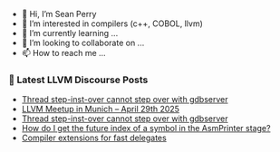 - 👋 Hi, I’m Sean Perry
- 👀 I’m interested in compilers (c++, COBOL, llvm)
- 🌱 I’m currently learning ...
- 💞️ I’m looking to collaborate on ...
- 📫 How to reach me ...

<!---
s66perry/s66perry is a ✨ special ✨ repository because its `README.md` (this file) appears on your GitHub profile.
You can click the Preview link to take a look at your changes.
--->
### 📕 Latest LLVM Discourse Posts

<!-- DISCOURSE-LLVM:START -->
- [Thread step-inst-over cannot step over with gdbserver](https://discourse.llvm.org/t/thread-step-inst-over-cannot-step-over-with-gdbserver/85955#post_2)
- [LLVM Meetup in Munich – April 29th 2025](https://discourse.llvm.org/t/llvm-meetup-in-munich-april-29th-2025/85780#post_2)
- [Thread step-inst-over cannot step over with gdbserver](https://discourse.llvm.org/t/thread-step-inst-over-cannot-step-over-with-gdbserver/85955#post_1)
- [How do I get the future index of a symbol in the AsmPrinter stage?](https://discourse.llvm.org/t/how-do-i-get-the-future-index-of-a-symbol-in-the-asmprinter-stage/85954#post_1)
- [Compiler extensions for fast delegates](https://discourse.llvm.org/t/compiler-extensions-for-fast-delegates/42227#post_2)
<!-- DISCOURSE-LLVM:END -->
